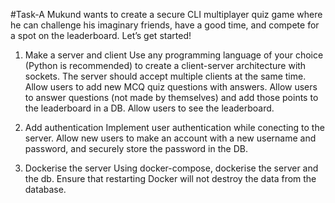 #Task-A
Mukund wants to create a secure CLI multiplayer quiz game where he can challenge his imaginary friends, have a good time, and compete for a spot on the leaderboard. Let’s get started!

1. Make a server and client
  Use any programming language of your choice (Python is recommended) to create a client-server architecture with sockets. The server should accept multiple clients at the same time.
  Allow users to add new MCQ quiz questions with answers.
  Allow users to answer questions (not made by themselves) and add those points to the leaderboard in a DB.
  Allow users to see the leaderboard.

2. Add authentication
  Implement user authentication while conecting to the server.
  Allow new users to make an account with a new username and password, and securely store the password in the DB.

3. Dockerise the server
  Using docker-compose, dockerise the server and the db.
  Ensure that restarting Docker will not destroy the data from the database.
